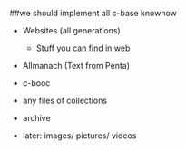 ##we should implement all c-base knowhow
- Websites (all generations)
  - Stuff you can find in web
- Allmanach (Text from Penta)

- c-booc 
- any files of collections
- archive
- later: images/ pictures/ videos 
